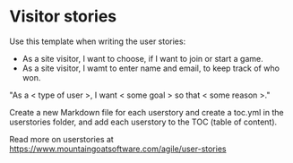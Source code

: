 

# Visitor stories

Use this template when writing the user stories:

* As a site visitor, I want to choose, if I want to join or start a game.
* As a site visitor, I wamt to enter name and email, to keep track of who won.







"As a < type of user >, I want < some goal > so that < some reason >."

Create a new Markdown file for each userstory and create a toc.yml in the userstories folder, and add each userstory to the TOC (table of content).

Read more on userstories at [https://www.mountaingoatsoftware.com/agile/user-stories
](https://www.mountaingoatsoftware.com/agile/user-stories
)
